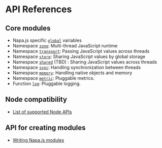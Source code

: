 # API References

## Core modules
- Napa.js specific [`global`](./napa-globals.md) variables
- Namespace [`zone`](./zone.md): Multi-thread JavaScript runtime
- Namespace [`transport`](./transport.md): Passing JavaScript values across threads
- Namespace [`store`](./store.md): Sharing JavaScript values by global storage
- Namespace [`shared`](./shared.md) (TBD) : Sharing JavaScript values across threads
- Namespace [`sync`](./memory.md): Handling synchronization between threads
- Namespace [`memory`](./memory.md): Handling native objects and memory
- Namespace [`metric`](./metric.md): Pluggable metrics.
- Function [`log`](./log.md): Pluggable logging.

## Node compatibility
- [List of supported Node APIs](./node-api.md)

## API for creating modules
- [Writing Napa.js modules](./module.md)
